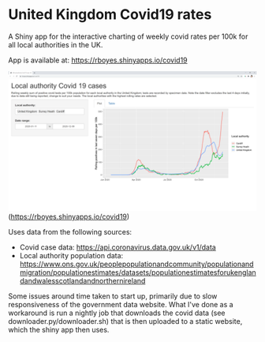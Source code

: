 # United Kingdom Covid19 rates

A Shiny app for the interactive charting of weekly covid rates per 100k for all local authorities in the UK.

App is available at: https://rboyes.shinyapps.io/covid19

![Alt text](screengrab.png?raw=true "Covid19 Shiny application")(https://rboyes.shinyapps.io/covid19)

Uses data from the following sources:

* Covid case data: https://api.coronavirus.data.gov.uk/v1/data
* Local authority population data: https://www.ons.gov.uk/peoplepopulationandcommunity/populationandmigration/populationestimates/datasets/populationestimatesforukenglandandwalesscotlandandnorthernireland

Some issues around time taken to start up, primarily due to slow responsiveness of the government data website. What I've done as a workaround is run a nightly job that downloads the covid data (see downloader.py/downloader.sh) that is then uploaded to a static website, which the shiny app then uses.
